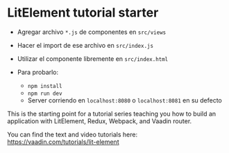 # LitElement tutorial starter

* Agregar archivo ``*.js`` de componentes en ``src/views``
* Hacer el import de ese archivo en ``src/index.js``
* Utilizar el componente libremente en ``src/index.html``



* Para probarlo:
    * ``npm install``
    * ``npm run dev``
    * Server corriendo en ``localhost:8080`` o ``localhost:8081`` en su defecto


This is the starting point for a tutorial series teaching you how to build an application with LitElement, Redux, Webpack, and Vaadin router.

You can find the text and video tutorials here:
https://vaadin.com/tutorials/lit-element
